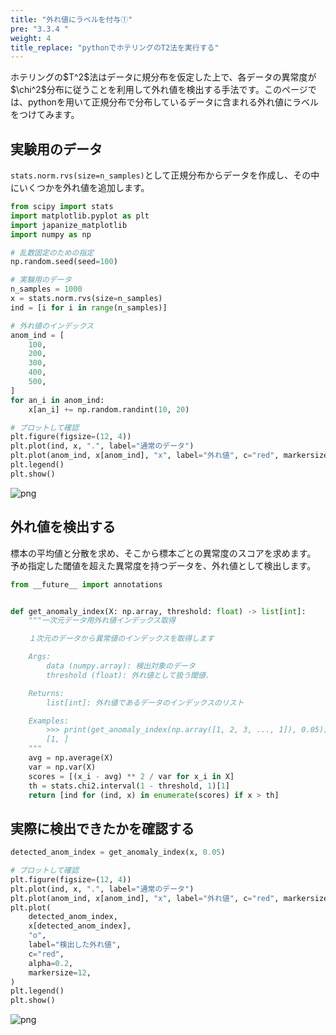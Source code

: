 ```yaml
---
title: "外れ値にラベルを付与①"
pre: "3.3.4 "
weight: 4
title_replace: "pythonでホテリングのT2法を実行する"
---
```


<div class="pagetop-box">
    <p>ホテリングの$T^2$法はデータに規分布を仮定した上で、各データの異常度が$\chi^2$分布に従うことを利用して外れ値を検出する手法です。このページでは、pythonを用いて正規分布で分布しているデータに含まれる外れ値にラベルをつけてみます。</p>
</div>



## 実験用のデータ
`stats.norm.rvs(size=n_samples)`として正規分布からデータを作成し、その中にいくつかを外れ値を追加します。


```python
from scipy import stats
import matplotlib.pyplot as plt
import japanize_matplotlib
import numpy as np

# 乱数固定のための指定
np.random.seed(seed=100)

# 実験用のデータ
n_samples = 1000
x = stats.norm.rvs(size=n_samples)
ind = [i for i in range(n_samples)]

# 外れ値のインデックス
anom_ind = [
    100,
    200,
    300,
    400,
    500,
]
for an_i in anom_ind:
    x[an_i] += np.random.randint(10, 20)

# プロットして確認
plt.figure(figsize=(12, 4))
plt.plot(ind, x, ".", label="通常のデータ")
plt.plot(anom_ind, x[anom_ind], "x", label="外れ値", c="red", markersize=12)
plt.legend()
plt.show()
```


    
![png](/images/prep/numerical/Add_label_to_anomaly_files/Add_label_to_anomaly_1_0.png)
    


## 外れ値を検出する
標本の平均値と分散を求め、そこから標本ごとの異常度のスコアを求めます。
予め指定した閾値を超えた異常度を持つデータを、外れ値として検出します。


```python
from __future__ import annotations


def get_anomaly_index(X: np.array, threshold: float) -> list[int]:
    """一次元データ用外れ値インデックス取得

    １次元のデータから異常値のインデックスを取得します

    Args:
        data (numpy.array): 検出対象のデータ
        threshold (float): 外れ値として扱う閾値.

    Returns:
        list[int]: 外れ値であるデータのインデックスのリスト

    Examples:
        >>> print(get_anomaly_index(np.array([1, 2, 3, ..., 1]), 0.05))
        [1, ]
    """
    avg = np.average(X)
    var = np.var(X)
    scores = [(x_i - avg) ** 2 / var for x_i in X]
    th = stats.chi2.interval(1 - threshold, 1)[1]
    return [ind for (ind, x) in enumerate(scores) if x > th]
```

## 実際に検出できたかを確認する


```python
detected_anom_index = get_anomaly_index(x, 0.05)

# プロットして確認
plt.figure(figsize=(12, 4))
plt.plot(ind, x, ".", label="通常のデータ")
plt.plot(anom_ind, x[anom_ind], "x", label="外れ値", c="red", markersize=12)
plt.plot(
    detected_anom_index,
    x[detected_anom_index],
    "o",
    label="検出した外れ値",
    c="red",
    alpha=0.2,
    markersize=12,
)
plt.legend()
plt.show()
```


    
![png](/images/prep/numerical/Add_label_to_anomaly_files/Add_label_to_anomaly_5_0.png)
    

